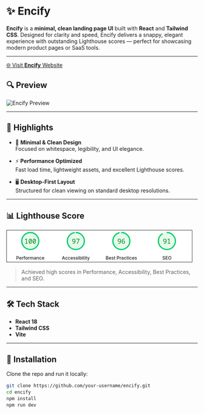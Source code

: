 # ✨ Encify

**Encify** is a **minimal, clean landing page UI** built with **React** and **Tailwind CSS**. Designed for clarity and speed, Encify delivers a snappy, elegant experience with outstanding Lighthouse scores — perfect for showcasing modern product pages or SaaS tools.

---

[🌐 Visit **Encify** Website ](https://encify.vercel.app/)

## 🔍 Preview

![Encify Preview](/public/encify-preview.gif)

---

## 🚀 Highlights

- 🌿 **Minimal & Clean Design**  
  Focused on whitespace, legibility, and UI elegance.

- ⚡ **Performance Optimized**  
  Fast load time, lightweight assets, and excellent Lighthouse scores.

- 🖥️ **Desktop-First Layout**  
  Structured for clean viewing on standard desktop resolutions.

---

## 📊 Lighthouse Score

![Lighthouse Report](/public/lighthouse-report.png)

> Achieved high scores in Performance, Accessibility, Best Practices, and SEO.

---

## 🛠️ Tech Stack

- **React 18**
- **Tailwind CSS**
- **Vite**

---

## 📂 Installation

Clone the repo and run it locally:

```bash
git clone https://github.com/your-username/encify.git
cd encify
npm install
npm run dev

